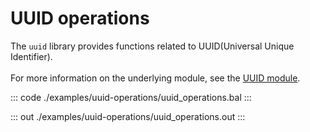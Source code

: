 # UUID operations

The `uuid` library provides functions related to UUID(Universal Unique Identifier).<br/><br/>
For more information on the underlying module,
see the [UUID module](https://docs.central.ballerina.io/ballerina/uuid/latest/).


::: code ./examples/uuid-operations/uuid_operations.bal :::

::: out ./examples/uuid-operations/uuid_operations.out :::